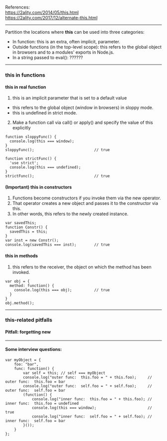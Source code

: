 References:  
https://2ality.com/2014/05/this.html  
https://2ality.com/2017/12/alternate-this.html

---
Partition the locations where **this** can be used into three categories:
* In function: this is an extra, often implicit, parameter.
* Outside functions (in the top-level scope): this refers to the global object in browsers and to a modules' exports in Node.js.
* In a string passed to eval(): ??????

---
### this in functions
#### this in real function
1. this is an implicit parameter that is set to a default value
* this refers to the global object (window in browsers) in sloppy mode. 
* this is undefined in strict mode.
2. Make a function call via call() or apply() and specify the value of this explicitly

```
function sloppyFunc() {
  console.log(this === window);
}
sloppyFunc();                           // true

function strictFunc() {
  'use strict';
  console.log(this === undefined);
}
strictFunc();                           // true
```

#### (Important) this in constructors
1. Functions become constructors if you invoke them via the new operator.
2. That operator creates a new object and passes it to the constructor via this.
3. In other words, this refers to the newly created instance.

```
var savedThis;
function Constr() {
  savedThis = this;
}
var inst = new Constr();
console.log(savedThis === inst);        // true
```

#### this in methods
1. this refers to the receiver, the object on which the method has been invoked.

```
var obj = {
  method: function() {
    console.log(this === obj);          // true
  }
}
obj.method();
```
---
### this-related pitfalls
#### Pitfall: forgetting new


---
#### Some interview questions: 
```
var myObject = {
    foo: "bar",
    func: function() {
        var self = this; // self === myObject
        console.log("outer func:  this.foo = " + this.foo);     // outer func:  this.foo = bar
        console.log("outer func:  self.foo = " + self.foo);     // outer func:  self.foo = bar
        (function() {
            console.log("inner func:  this.foo = " + this.foo); // inner func:  this.foo = undefined
            console.log(this === window);                       // true
            console.log("inner func:  self.foo = " + self.foo); // inner func:  self.foo = bar
        }());
    }
};
```
